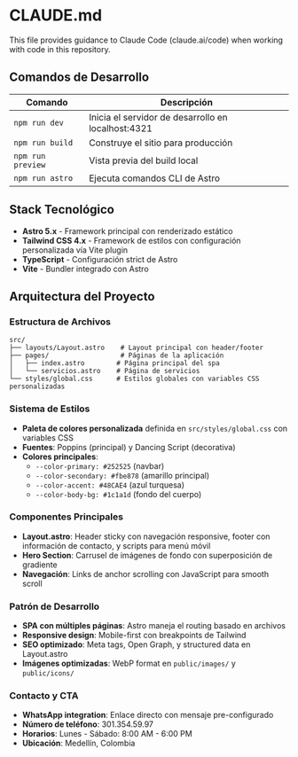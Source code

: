 # CLAUDE.md

This file provides guidance to Claude Code (claude.ai/code) when working with code in this repository.

## Comandos de Desarrollo

| Comando | Descripción |
|---------|-------------|
| `npm run dev` | Inicia el servidor de desarrollo en localhost:4321 |
| `npm run build` | Construye el sitio para producción |
| `npm run preview` | Vista previa del build local |
| `npm run astro` | Ejecuta comandos CLI de Astro |

## Stack Tecnológico

- **Astro 5.x** - Framework principal con renderizado estático
- **Tailwind CSS 4.x** - Framework de estilos con configuración personalizada vía Vite plugin
- **TypeScript** - Configuración strict de Astro
- **Vite** - Bundler integrado con Astro

## Arquitectura del Proyecto

### Estructura de Archivos
```
src/
├── layouts/Layout.astro    # Layout principal con header/footer
├── pages/                  # Páginas de la aplicación
│   ├── index.astro        # Página principal del spa
│   └── servicios.astro    # Página de servicios
└── styles/global.css      # Estilos globales con variables CSS personalizadas
```

### Sistema de Estilos
- **Paleta de colores personalizada** definida en `src/styles/global.css` con variables CSS
- **Fuentes**: Poppins (principal) y Dancing Script (decorativa)
- **Colores principales**:
  - `--color-primary: #252525` (navbar)
  - `--color-secondary: #fbe878` (amarillo principal)
  - `--color-accent: #48CAE4` (azul turquesa)
  - `--color-body-bg: #1c1a1d` (fondo del cuerpo)

### Componentes Principales
- **Layout.astro**: Header sticky con navegación responsive, footer con información de contacto, y scripts para menú móvil
- **Hero Section**: Carrusel de imágenes de fondo con superposición de gradiente
- **Navegación**: Links de anchor scrolling con JavaScript para smooth scroll

### Patrón de Desarrollo
- **SPA con múltiples páginas**: Astro maneja el routing basado en archivos
- **Responsive design**: Mobile-first con breakpoints de Tailwind
- **SEO optimizado**: Meta tags, Open Graph, y structured data en Layout.astro
- **Imágenes optimizadas**: WebP format en `public/images/` y `public/icons/`

### Contacto y CTA
- **WhatsApp integration**: Enlace directo con mensaje pre-configurado
- **Número de teléfono**: 301.354.59.97
- **Horarios**: Lunes - Sábado: 8:00 AM - 6:00 PM
- **Ubicación**: Medellín, Colombia